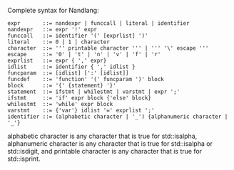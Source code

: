 Complete syntax for Nandlang:

```BNF
expr       ::= nandexpr | funccall | literal | identifier
nandexpr   ::= expr '!' expr
funccall   ::= identifier '(' [exprlist] ')'
literal    ::= 0 | 1 | character
character  ::= ''' printable character ''' | ''' '\' escape '''
escape     ::= '0' | 't' | 'n' | 'v' | 'f' | 'r'
exprlist   ::= expr { ',' expr}
idlist     ::= identifier { ',' idlist }
funcparam  ::= [idlist] [':' [idlist]]
funcdef    ::= 'function' '(' funcparam ')' block
block      ::= '{' {statement} '}'
statement  ::= ifstmt | whilestmt | varstmt | expr ';'
ifstmt     ::= 'if' expr block {'else' block}
whilestmt  ::= 'while' expr block
varstmt    ::= {'var'} idlist '=' exprlist ';'
identifier ::= (alphabetic character | '_') {alphanumeric character | '_'}
```

alphabetic character is any character that is true for std::isalpha,
alphanumeric character is any character that is true for std::isalpha or
std::isdigit, and printable character is any character that is true for
std::isprint.
